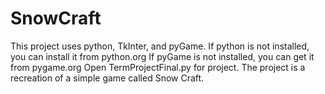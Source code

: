 # SnowCraft
This project uses python, TkInter, and pyGame. 
If python is not installed, you can install it from python.org
If pyGame is not installed, you can get it from pygame.org
Open TermProjectFinal.py for project. 
The project is a recreation of a simple game called Snow Craft.
